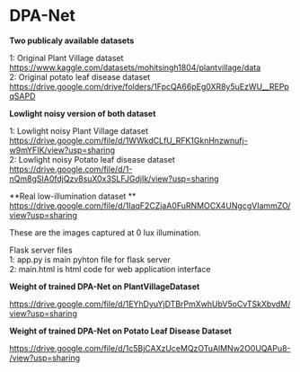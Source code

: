 # DPA-Net
**Two publicaly available datasets**

1: Original Plant Village dataset                 https://www.kaggle.com/datasets/mohitsingh1804/plantvillage/data                                                                                                                                     
2: Original potato leaf disease dataset           https://drive.google.com/drive/folders/1FpcQA66pEg0XR8y5uEzWU__REPpqSAPD


**Lowlight noisy version of both dataset**

1: Lowlight noisy Plant Village dataset https://drive.google.com/file/d/1WWkdCLfU_RFK1GknHnzwnufj-w9mYFIK/view?usp=sharing                                                                                                                         
2: Lowlight noisy Potato leaf disease dataset  https://drive.google.com/file/d/1-nQm8gSIA0fdjQzv8suX0x3SLFJGdjIk/view?usp=sharing


**Real low-illumination dataset **                                                                                                                                                                                                                                                     
https://drive.google.com/file/d/1IaqF2CZjaA0FuRNMOCX4UNgcgVIammZO/view?usp=sharing                                                                                                                                                                                                




These are the images captured at 0 lux illumination.                                                                                                                                                                                               

  




Flask server files                                                                                                                                                                                                                                      
1: app.py is main pyhton file for flask server                                                                                                                                                                                                        
2: main.html is html code for web application interface





**Weight of trained DPA-Net on PlantVillageDataset**


https://drive.google.com/file/d/1EYhDyuYjDTBrPmXwhUbV5oCvTSkXbvdM/view?usp=sharing


**Weight of trained DPA-Net on Potato Leaf Disease Dataset**

https://drive.google.com/file/d/1c5BjCAXzUceMQzOTuAlMNw2O0UQAPu8-/view?usp=sharing


                                                                                                                                                                                                                                        
                                                                                                                                                                                                                             
                                                                                                                                                                                                                                                                    
